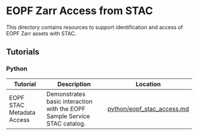 # EOPF Zarr Access from STAC

This directory contains resources to support identification and access of EOPF Zarr assets with STAC.

## Tutorials

### Python

| Tutorial                  | Description                                                               | Location                                                   |
| ------------------------- | ------------------------------------------------------------------------- | ---------------------------------------------------------- |
| EOPF STAC Metadata Access | Demonstrates basic interaction with the EOPF Sample Service STAC catalog. | [python/eopf_stac_access.md](./python/eopf_stac_access.md) |
